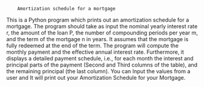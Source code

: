		Amortization schedule for a mortgage

This is a Python program which prints out an amortization schedule for a mortgage.
The program should take as input the nominal yearly interest rate r, the amount of the loan P, the number of compounding periods per year m, and the term of the mortgage n in years. 
It assumes that the mortgage is fully redeemed at the end of the term. The program will compute the monthly payment and the effective annual interest rate. 
Furthermore, it displays a detailed payment schedule, i.e., for each month the interest and principal parts of the payment (Second and Third columns of the table), and the remaining principal (the last column).
You can Input the values from a user and It will print out your Amortization Schedule for your Mortgage.
